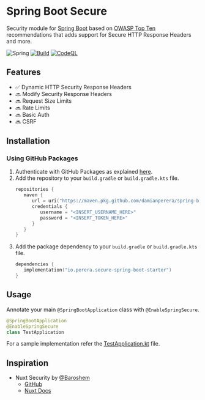 # Spring Boot Secure
Security module for [Spring Boot](https://spring.io/projects/spring-boot) based on [OWASP Top Ten](https://cheatsheetseries.owasp.org/cheatsheets/HTTP_Headers_Cheat_Sheet.html#security-headers) recommendations that adds support for Secure HTTP Response Headers and more.

![Spring](https://img.shields.io/badge/spring-%236DB33F.svg?logo=spring&logoColor=white) [![Build](https://github.com/damianperera/spring-boot-secure/actions/workflows/build.yml/badge.svg)](https://github.com/damianperera/spring-boot-secure/actions/workflows/build.yml) [![CodeQL](https://github.com/damianperera/spring-boot-secure/actions/workflows/github-code-scanning/codeql/badge.svg)](https://github.com/damianperera/spring-boot-secure/actions/workflows/github-code-scanning/codeql)

## Features
- :white_check_mark: Dynamic HTTP Security Response Headers
- :soon: Modify Security Response Headers
- :soon: Request Size Limits
- :soon: Rate Limits
- :soon: Basic Auth
- :soon: CSRF

## Installation
### Using GitHub Packages
1. Authenticate with GitHub Packages as explained [here](https://docs.github.com/en/packages/working-with-a-github-packages-registry/working-with-the-gradle-registry#authenticating-to-github-packages).
2. Add the repository to your `build.gradle` or `build.gradle.kts` file.
      ```kotlin
      repositories {
         maven {
            url = uri("https://maven.pkg.github.com/damianperera/spring-boot-secure")
            credentials {
               username = "<INSERT_USERNAME_HERE>"
               password = "<INSERT_TOKEN_HERE>"
            }
         }
      }
      ```
3. Add the package dependency to your `build.gradle` or `build.gradle.kts` file.
      ```kotlin
      dependencies {
         implementation("io.perera.secure-spring-boot-starter")
      }
      ```

## Usage
Annotate your main `@SpringBootApplication` class with `@EnableSpringSecure`.
```kotlin
@SpringBootApplication
@EnableSpringSecure
class TestApplication
```
For a sample implementation refer the [TestApplication.kt](/src/test/kotlin/io/perera/spring/secure/sample/TestApplication.kt) file.

## Inspiration
- Nuxt Security by [@Baroshem](https://github.com/Baroshem)
   - [GitHub](https://github.com/Baroshem/nuxt-security)
   - [Nuxt Docs](https://nuxt.com/modules/security)
